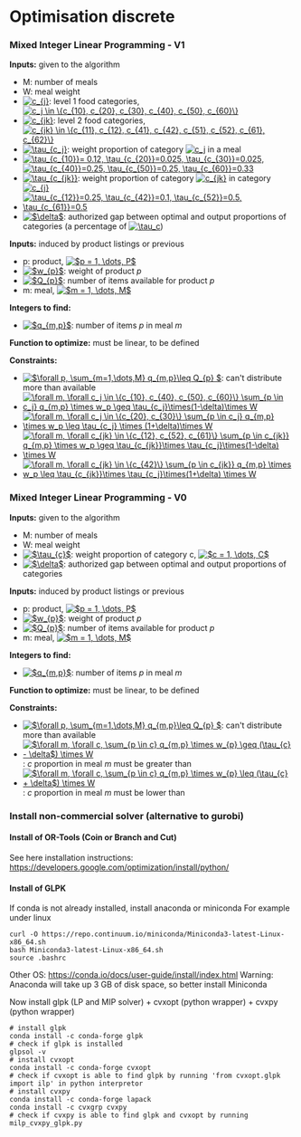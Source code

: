# Optimisation discrete

### Mixed Integer Linear Programming - V1

**Inputs:** given to the algorithm

* M: number of meals
* W: meal weight
* <a href="https://www.codecogs.com/eqnedit.php?latex=c_{j}" target="_blank"><img src="https://latex.codecogs.com/gif.latex?c_{j}" title="c_{j}" /></a>: level 1 food categories, <a href="https://www.codecogs.com/eqnedit.php?latex=c_j&space;\in&space;\{c_{10},&space;c_{20},&space;c_{30},&space;c_{40},&space;c_{50},&space;c_{60}\}" target="_blank"><img src="https://latex.codecogs.com/gif.latex?c_j&space;\in&space;\{c_{10},&space;c_{20},&space;c_{30},&space;c_{40},&space;c_{50},&space;c_{60}\}" title="c_j \in \{c_{10}, c_{20}, c_{30}, c_{40}, c_{50}, c_{60}\}" /></a>
* <a href="https://www.codecogs.com/eqnedit.php?latex=c_{jk}" target="_blank"><img src="https://latex.codecogs.com/gif.latex?c_{jk}" title="c_{jk}" /></a>: level 2 food categories, <a href="https://www.codecogs.com/eqnedit.php?latex=c_{jk}&space;\in&space;\{c_{11},&space;c_{12},&space;c_{41},&space;c_{42},&space;c_{51},&space;c_{52},&space;c_{61},&space;c_{62}\}" target="_blank"><img src="https://latex.codecogs.com/gif.latex?c_{jk}&space;\in&space;\{c_{11},&space;c_{12},&space;c_{41},&space;c_{42},&space;c_{51},&space;c_{52},&space;c_{61},&space;c_{62}\}" title="c_{jk} \in \{c_{11}, c_{12}, c_{41}, c_{42}, c_{51}, c_{52}, c_{61}, c_{62}\}" /></a>
* <a href="https://www.codecogs.com/eqnedit.php?latex=\tau_{c_j}" target="_blank"><img src="https://latex.codecogs.com/gif.latex?\tau_{c_j}" title="\tau_{c_j}" /></a>: weight proportion of category <a href="https://www.codecogs.com/eqnedit.php?latex=c_j" target="_blank"><img src="https://latex.codecogs.com/gif.latex?c_j" title="c_j" /></a> in a meal
* <a href="https://www.codecogs.com/eqnedit.php?latex=\inline&space;\tau_{c_{10}}=&space;0.12,&space;\tau_{c_{20}}=0.025,&space;\tau_{c_{30}}=0.025" target="_blank"><img src="https://latex.codecogs.com/gif.latex?\inline&space;\tau_{c_{10}}=&space;0.12,&space;\tau_{c_{20}}=0.025,&space;\tau_{c_{30}}=0.025" title="\tau_{c_{10}}= 0.12, \tau_{c_{20}}=0.025, \tau_{c_{30}}=0.025" /></a>, <a href="https://www.codecogs.com/eqnedit.php?latex=\inline&space;\tau_{c_{40}}=0.25,&space;\tau_{c_{50}}=0.25,&space;\tau_{c_{60}}=0.33" target="_blank"><img src="https://latex.codecogs.com/gif.latex?\inline&space;\tau_{c_{40}}=0.25,&space;\tau_{c_{50}}=0.25,&space;\tau_{c_{60}}=0.33" title="\tau_{c_{40}}=0.25, \tau_{c_{50}}=0.25, \tau_{c_{60}}=0.33" /></a>
* <a href="https://www.codecogs.com/eqnedit.php?latex=\tau_{c_{jk}}" target="_blank"><img src="https://latex.codecogs.com/gif.latex?\tau_{c_{jk}}" title="\tau_{c_{jk}}" /></a>: weight proportion of category <a href="https://www.codecogs.com/eqnedit.php?latex=c_{jk}" target="_blank"><img src="https://latex.codecogs.com/gif.latex?c_{jk}" title="c_{jk}" /></a> in category <a href="https://www.codecogs.com/eqnedit.php?latex=c_{j}" target="_blank"><img src="https://latex.codecogs.com/gif.latex?c_{j}" title="c_{j}" /></a>
* <a href="https://www.codecogs.com/eqnedit.php?latex=\inline&space;\tau_{c_{12}}=0.25,&space;\tau_{c_{42}}=0.1,&space;\tau_{c_{52}}=0.5,&space;\tau_{c_{61}}=0.5" target="_blank"><img src="https://latex.codecogs.com/gif.latex?\inline&space;\tau_{c_{12}}=0.25,&space;\tau_{c_{42}}=0.1,&space;\tau_{c_{52}}=0.5,&space;\tau_{c_{61}}=0.5" title="\tau_{c_{12}}=0.25, \tau_{c_{42}}=0.1, \tau_{c_{52}}=0.5, \tau_{c_{61}}=0.5" /></a>
* <a href="https://www.codecogs.com/eqnedit.php?latex=$\delta$" target="_blank"><img src="https://latex.codecogs.com/gif.latex?$\delta$" title="$\delta$" /></a>: authorized gap between optimal and output proportions of categories (a percentage of <a href="https://www.codecogs.com/eqnedit.php?latex=\tau_c" target="_blank"><img src="https://latex.codecogs.com/gif.latex?\tau_c" title="\tau_c" /></a>)

**Inputs:** induced by product listings or previous
* p: product, <a href="https://www.codecogs.com/eqnedit.php?latex=$p&space;=&space;1,&space;\dots,&space;P$" target="_blank"><img src="https://latex.codecogs.com/gif.latex?$p&space;=&space;1,&space;\dots,&space;P$" title="$p = 1, \dots, P$" /></a>
* <a href="https://www.codecogs.com/eqnedit.php?latex=$w_{p}$" target="_blank"><img src="https://latex.codecogs.com/gif.latex?$w_{p}$" title="$w_{p}$" /></a>: weight of product *p*
* <a href="https://www.codecogs.com/eqnedit.php?latex=$Q_{p}$" target="_blank"><img src="https://latex.codecogs.com/gif.latex?$Q_{p}$" title="$Q_{p}$" /></a>: number of items available for product *p*
* m: meal, <a href="https://www.codecogs.com/eqnedit.php?latex=$m&space;=&space;1,&space;\dots,&space;M$" target="_blank"><img src="https://latex.codecogs.com/gif.latex?$m&space;=&space;1,&space;\dots,&space;M$" title="$m = 1, \dots, M$" /></a>

**Integers to find:**
* <a href="https://www.codecogs.com/eqnedit.php?latex=$q_{m,p}$" target="_blank"><img src="https://latex.codecogs.com/gif.latex?$q_{m,p}$" title="$q_{m,p}$" /></a>: number of items *p* in meal *m*

**Function to optimize:** must be linear, to be defined

**Constraints:**
* <a href="https://www.codecogs.com/eqnedit.php?latex=$\forall&space;p,&space;\sum_{m=1,\dots,M}&space;q_{m,p}\leq&space;Q_{p}&space;$" target="_blank"><img src="https://latex.codecogs.com/gif.latex?$\forall&space;p,&space;\sum_{m=1,\dots,M}&space;q_{m,p}\leq&space;Q_{p}&space;$" title="$\forall p, \sum_{m=1,\dots,M} q_{m,p}\leq Q_{p} $" /></a>: can't distribute more than available
* <a href="https://www.codecogs.com/eqnedit.php?latex=\forall&space;m,&space;\forall&space;c_j&space;\in&space;\{c_{10},&space;c_{40},&space;c_{50},&space;c_{60}\}&space;\sum_{p&space;\in&space;c_j}&space;q_{m,p}&space;\times&space;w_p&space;\geq&space;\tau_{c_j}\times(1-\delta)\times&space;W" target="_blank"><img src="https://latex.codecogs.com/gif.latex?\forall&space;m,&space;\forall&space;c_j&space;\in&space;\{c_{10},&space;c_{40},&space;c_{50},&space;c_{60}\}&space;\sum_{p&space;\in&space;c_j}&space;q_{m,p}&space;\times&space;w_p&space;\geq&space;\tau_{c_j}\times(1-\delta)\times&space;W" title="\forall m, \forall c_j \in \{c_{10}, c_{40}, c_{50}, c_{60}\} \sum_{p \in c_j} q_{m,p} \times w_p \geq \tau_{c_j}\times(1-\delta)\times W" /></a>
* <a href="https://www.codecogs.com/eqnedit.php?latex=\forall&space;m,&space;\forall&space;c_j&space;\in&space;\{c_{20},&space;c_{30}\}&space;\sum_{p&space;\in&space;c_j}&space;q_{m,p}&space;\times&space;w_p&space;\leq&space;\tau_{c_j}&space;\times&space;(1&plus;\delta)\times&space;W" target="_blank"><img src="https://latex.codecogs.com/gif.latex?\forall&space;m,&space;\forall&space;c_j&space;\in&space;\{c_{20},&space;c_{30}\}&space;\sum_{p&space;\in&space;c_j}&space;q_{m,p}&space;\times&space;w_p&space;\leq&space;\tau_{c_j}&space;\times&space;(1&plus;\delta)\times&space;W" title="\forall m, \forall c_j \in \{c_{20}, c_{30}\} \sum_{p \in c_j} q_{m,p} \times w_p \leq \tau_{c_j} \times (1+\delta)\times W" /></a>
* <a href="https://www.codecogs.com/eqnedit.php?latex=\forall&space;m,&space;\forall&space;c_{jk}&space;\in&space;\{c_{12},&space;c_{52},&space;c_{61}\}&space;\sum_{p&space;\in&space;c_{jk}}&space;q_{m,p}&space;\times&space;w_p&space;\geq&space;\tau_{c_{jk}}\times&space;\tau_{c_j}\times(1-\delta)&space;\times&space;W" target="_blank"><img src="https://latex.codecogs.com/gif.latex?\forall&space;m,&space;\forall&space;c_{jk}&space;\in&space;\{c_{12},&space;c_{52},&space;c_{61}\}&space;\sum_{p&space;\in&space;c_{jk}}&space;q_{m,p}&space;\times&space;w_p&space;\geq&space;\tau_{c_{jk}}\times&space;\tau_{c_j}\times(1-\delta)&space;\times&space;W" title="\forall m, \forall c_{jk} \in \{c_{12}, c_{52}, c_{61}\} \sum_{p \in c_{jk}} q_{m,p} \times w_p \geq \tau_{c_{jk}}\times \tau_{c_j}\times(1-\delta) \times W" /></a>
* <a href="https://www.codecogs.com/eqnedit.php?latex=\forall&space;m,&space;\forall&space;c_{jk}&space;\in&space;\{c_{42}\}&space;\sum_{p&space;\in&space;c_{jk}}&space;q_{m,p}&space;\times&space;w_p&space;\leq&space;\tau_{c_{jk}}\times&space;\tau_{c_j}\times(1&plus;\delta)&space;\times&space;W" target="_blank"><img src="https://latex.codecogs.com/gif.latex?\forall&space;m,&space;\forall&space;c_{jk}&space;\in&space;\{c_{42}\}&space;\sum_{p&space;\in&space;c_{jk}}&space;q_{m,p}&space;\times&space;w_p&space;\leq&space;\tau_{c_{jk}}\times&space;\tau_{c_j}\times(1&plus;\delta)&space;\times&space;W" title="\forall m, \forall c_{jk} \in \{c_{42}\} \sum_{p \in c_{jk}} q_{m,p} \times w_p \leq \tau_{c_{jk}}\times \tau_{c_j}\times(1+\delta) \times W" /></a>



### Mixed Integer Linear Programming - V0

**Inputs:** given to the algorithm

* M: number of meals
* W: meal weight
* <a href="https://www.codecogs.com/eqnedit.php?latex=$\tau_{c}$" target="_blank"><img src="https://latex.codecogs.com/gif.latex?$\tau_{c}$" title="$\tau_{c}$" /></a>: weight proportion of category c, <a href="https://www.codecogs.com/eqnedit.php?latex=$c&space;=&space;1,&space;\dots,&space;C$" target="_blank"><img src="https://latex.codecogs.com/gif.latex?$c&space;=&space;1,&space;\dots,&space;C$" title="$c = 1, \dots, C$" /></a>
* <a href="https://www.codecogs.com/eqnedit.php?latex=$\delta$" target="_blank"><img src="https://latex.codecogs.com/gif.latex?$\delta$" title="$\delta$" /></a>: authorized gap between optimal and output proportions of categories

**Inputs:** induced by product listings or previous
* p: product, <a href="https://www.codecogs.com/eqnedit.php?latex=$p&space;=&space;1,&space;\dots,&space;P$" target="_blank"><img src="https://latex.codecogs.com/gif.latex?$p&space;=&space;1,&space;\dots,&space;P$" title="$p = 1, \dots, P$" /></a>
* <a href="https://www.codecogs.com/eqnedit.php?latex=$w_{p}$" target="_blank"><img src="https://latex.codecogs.com/gif.latex?$w_{p}$" title="$w_{p}$" /></a>: weight of product *p*
* <a href="https://www.codecogs.com/eqnedit.php?latex=$Q_{p}$" target="_blank"><img src="https://latex.codecogs.com/gif.latex?$Q_{p}$" title="$Q_{p}$" /></a>: number of items available for product *p*
* m: meal, <a href="https://www.codecogs.com/eqnedit.php?latex=$m&space;=&space;1,&space;\dots,&space;M$" target="_blank"><img src="https://latex.codecogs.com/gif.latex?$m&space;=&space;1,&space;\dots,&space;M$" title="$m = 1, \dots, M$" /></a>

**Integers to find:**
* <a href="https://www.codecogs.com/eqnedit.php?latex=$q_{m,p}$" target="_blank"><img src="https://latex.codecogs.com/gif.latex?$q_{m,p}$" title="$q_{m,p}$" /></a>: number of items *p* in meal *m*

**Function to optimize:** must be linear, to be defined

**Constraints:**
* <a href="https://www.codecogs.com/eqnedit.php?latex=$\forall&space;p,&space;\sum_{m=1,\dots,M}&space;q_{m,p}\leq&space;Q_{p}&space;$" target="_blank"><img src="https://latex.codecogs.com/gif.latex?$\forall&space;p,&space;\sum_{m=1,\dots,M}&space;q_{m,p}\leq&space;Q_{p}&space;$" title="$\forall p, \sum_{m=1,\dots,M} q_{m,p}\leq Q_{p} $" /></a>: can't distribute more than available
* <a href="https://www.codecogs.com/eqnedit.php?latex=$\forall&space;m,&space;\forall&space;c,&space;\sum_{p&space;\in&space;c}&space;q_{m,p}&space;\times&space;w_{p}&space;\geq&space;(\tau_{c}&space;-&space;\delta$)&space;\times&space;W" target="_blank"><img src="https://latex.codecogs.com/gif.latex?$\forall&space;m,&space;\forall&space;c,&space;\sum_{p&space;\in&space;c}&space;q_{m,p}&space;\times&space;w_{p}&space;\geq&space;(\tau_{c}&space;-&space;\delta$)&space;\times&space;W" title="$\forall m, \forall c, \sum_{p \in c} q_{m,p} \times w_{p} \geq (\tau_{c} - \delta$) \times W" /></a>: *c* proportion in meal *m* must be greater than
* <a href="https://www.codecogs.com/eqnedit.php?latex=$\forall&space;m,&space;\forall&space;c,&space;\sum_{p&space;\in&space;c}&space;q_{m,p}&space;\times&space;w_{p}&space;\leq&space;(\tau_{c}&space;&plus;&space;\delta$)&space;\times&space;W" target="_blank"><img src="https://latex.codecogs.com/gif.latex?$\forall&space;m,&space;\forall&space;c,&space;\sum_{p&space;\in&space;c}&space;q_{m,p}&space;\times&space;w_{p}&space;\leq&space;(\tau_{c}&space;&plus;&space;\delta$)&space;\times&space;W" title="$\forall m, \forall c, \sum_{p \in c} q_{m,p} \times w_{p} \leq (\tau_{c} + \delta$) \times W" /></a>: *c* proportion in meal *m* must be lower than

### Install non-commercial solver (alternative to gurobi)

#### Install of OR-Tools (Coin or Branch and Cut)

See here installation instructions:
https://developers.google.com/optimization/install/python/


#### Install of GLPK

If conda is not already installed, install anaconda or miniconda
For example under linux
```
curl -O https://repo.continuum.io/miniconda/Miniconda3-latest-Linux-x86_64.sh
bash Miniconda3-latest-Linux-x86_64.sh
source .bashrc
```
Other OS: https://conda.io/docs/user-guide/install/index.html
Warning: Anaconda will take up 3 GB of disk space, so better install Miniconda

Now install glpk (LP and MIP solver) + cvxopt (python wrapper) + cvxpy (python wrapper)
```
# install glpk
conda install -c conda-forge glpk
# check if glpk is installed
glpsol -v
# install cvxopt
conda install -c conda-forge cvxopt
# check if cvxopt is able to find glpk by running 'from cvxopt.glpk import ilp' in python interpretor
# install cvxpy
conda install -c conda-forge lapack
conda install -c cvxgrp cvxpy
# check if cvxpy is able to find glpk and cvxopt by running milp_cvxpy_glpk.py
```
